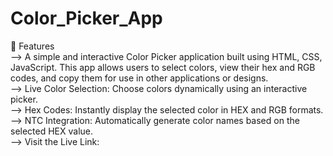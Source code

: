 # Color_Picker_App
🚀 Features                                                                                                                                                                       
--> A simple and interactive Color Picker application built using HTML, CSS, JavaScript. This app allows users to select colors, view their hex and RGB codes, and copy them for use in other applications or designs.                                                                                                                                              
--> Live Color Selection: Choose colors dynamically using an interactive picker.                                                                                                  
--> Hex Codes: Instantly display the selected color in HEX and RGB formats.                                                                                                           
--> NTC Integration: Automatically generate color names based on the selected HEX value.                                                                                          
--> Visit the Live Link: 
                                                                                                    
                                                                                                 
